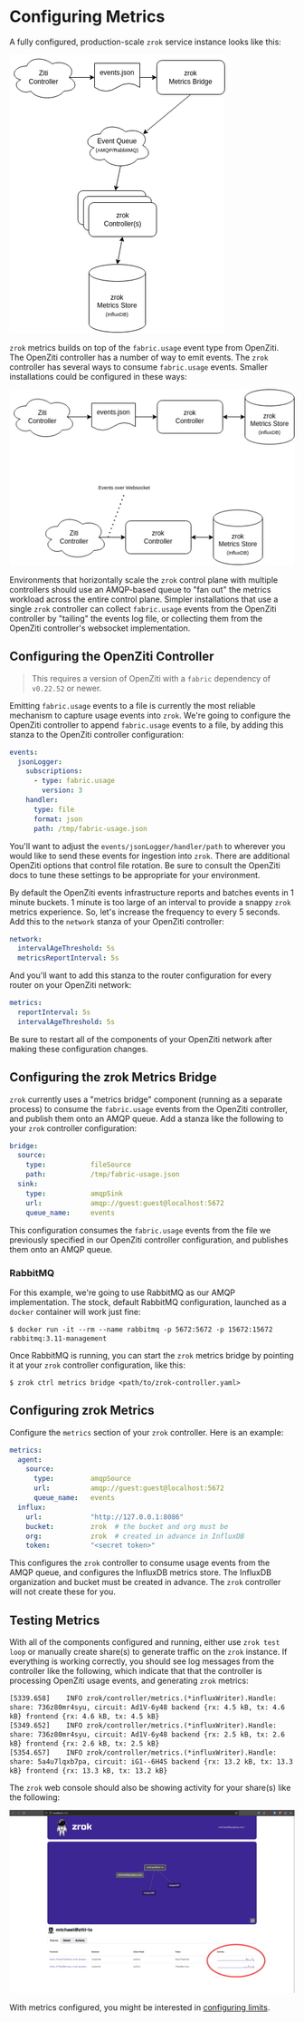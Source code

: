 # Configuring Metrics

A fully configured, production-scale `zrok` service instance looks like this:

![zrok Metrics Architecture](images/metrics-architecture.png)

`zrok` metrics builds on top of the `fabric.usage` event type from OpenZiti. The OpenZiti controller has a number of way to emit events. The `zrok` controller has several ways to consume `fabric.usage` events. Smaller installations could be configured in these ways:

![zrok simplified metrics architecture](images/metrics-architecture-simple.png)

Environments that horizontally scale the `zrok` control plane with multiple controllers should use an AMQP-based queue to "fan out" the metrics workload across the entire control plane. Simpler installations that use a single `zrok` controller can collect `fabric.usage` events from the OpenZiti controller by "tailing" the events log file, or collecting them from the OpenZiti controller's websocket implementation.

## Configuring the OpenZiti Controller

> This requires a version of OpenZiti with a `fabric` dependency of `v0.22.52` or newer.

Emitting `fabric.usage` events to a file is currently the most reliable mechanism to capture usage events into `zrok`. We're going to configure the OpenZiti controller to append `fabric.usage` events to a file, by adding this stanza to the OpenZiti controller configuration:

```yaml
events:
  jsonLogger:
    subscriptions:
      - type: fabric.usage
        version: 3
    handler:
      type: file
      format: json
      path: /tmp/fabric-usage.json
```

You'll want to adjust the `events/jsonLogger/handler/path` to wherever you would like to send these events for ingestion into `zrok`. There are additional OpenZiti options that control file rotation. Be sure to consult the OpenZiti docs to tune these settings to be appropriate for your environment.

By default the OpenZiti events infrastructure reports and batches events in 1 minute buckets. 1 minute is too large of an interval to provide a snappy `zrok` metrics experience. So, let's increase the frequency to every 5 seconds. Add this to the `network` stanza of your OpenZiti controller:

```yaml
network:
  intervalAgeThreshold: 5s 
  metricsReportInterval: 5s
```

And you'll want to add this stanza to the router configuration for every router on your OpenZiti network:

```yaml
metrics:
  reportInterval: 5s
  intervalAgeThreshold: 5s
```

Be sure to restart all of the components of your OpenZiti network after making these configuration changes.

## Configuring the zrok Metrics Bridge

`zrok` currently uses a "metrics bridge" component (running as a separate process) to consume the `fabric.usage` events from the OpenZiti controller, and publish them onto an AMQP queue. Add a stanza like the following to your `zrok` controller configuration:

```yaml
bridge:
  source:
    type:           fileSource
    path:           /tmp/fabric-usage.json
  sink:
    type:           amqpSink
    url:            amqp://guest:guest@localhost:5672
    queue_name:     events
```

This configuration consumes the `fabric.usage` events from the file we previously specified in our OpenZiti controller configuration, and publishes them onto an AMQP queue. 

### RabbitMQ

For this example, we're going to use RabbitMQ as our AMQP implementation. The stock, default RabbitMQ configuration, launched as a `docker` container will work just fine:

```
$ docker run -it --rm --name rabbitmq -p 5672:5672 -p 15672:15672 rabbitmq:3.11-management
```

Once RabbitMQ is running, you can start the `zrok` metrics bridge by pointing it at your `zrok` controller configuration, like this:

```
$ zrok ctrl metrics bridge <path/to/zrok-controller.yaml>
```

## Configuring zrok Metrics

Configure the `metrics` section of your `zrok` controller. Here is an example:

```yaml
metrics:
  agent:
    source:
      type:         amqpSource
      url:          amqp://guest:guest@localhost:5672
      queue_name:   events
  influx:
    url:            "http://127.0.0.1:8086"
    bucket:         zrok  # the bucket and org must be
    org:            zrok  # created in advance in InfluxDB
    token:          "<secret token>"
```

This configures the `zrok` controller to consume usage events from the AMQP queue, and configures the InfluxDB metrics store. The InfluxDB organization and bucket must be created in advance. The `zrok` controller will not create these for you.

## Testing Metrics

With all of the components configured and running, either use `zrok test loop` or manually create share(s) to generate traffic on the `zrok` instance. If everything is working correctly, you should see log messages from the controller like the following, which indicate that that the controller is processing OpenZiti usage events, and generating `zrok` metrics:

```
[5339.658]    INFO zrok/controller/metrics.(*influxWriter).Handle: share: 736z80mr4syu, circuit: Ad1V-6y48 backend {rx: 4.5 kB, tx: 4.6 kB} frontend {rx: 4.6 kB, tx: 4.5 kB}
[5349.652]    INFO zrok/controller/metrics.(*influxWriter).Handle: share: 736z80mr4syu, circuit: Ad1V-6y48 backend {rx: 2.5 kB, tx: 2.6 kB} frontend {rx: 2.6 kB, tx: 2.5 kB}
[5354.657]    INFO zrok/controller/metrics.(*influxWriter).Handle: share: 5a4u7lqxb7pa, circuit: iG1--6H4S backend {rx: 13.2 kB, tx: 13.3 kB} frontend {rx: 13.3 kB, tx: 13.2 kB}
```

The `zrok` web console should also be showing activity for your share(s) like the following:

![zrok web console activity](images/zrok-console-activity.png)

With metrics configured, you might be interested in [configuring limits](configuring-limits.md).